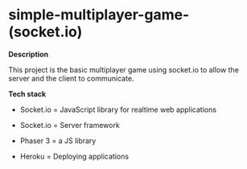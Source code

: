 # simple-multiplayer-game-(socket.io)

**Description**

This project is the basic multiplayer game using socket.io to allow the server and the client to communicate.

**Tech stack**

* Socket.io = JavaScript library for realtime web applications

* Socket.io = Server framework

* Phaser 3 = a JS library

* Heroku = Deploying applications
